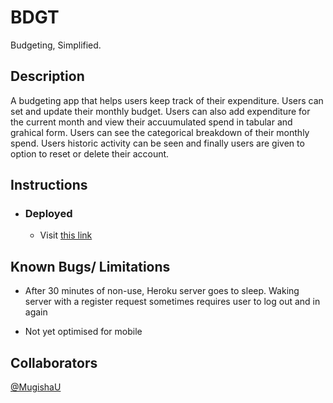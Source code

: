 # BDGT

Budgeting, Simplified.

## Description

A budgeting app that helps users keep track of their expenditure. Users can set and update their monthly budget. Users can also add expenditure for the current month and view their accuumulated spend in tabular and grahical form. Users can see the categorical breakdown of their monthly spend. Users historic activity can be seen and finally users are given to option to reset or delete their account.

## Instructions

- ### Deployed
  - Visit [this link](https://bdgt.netlify.app/)

## Known Bugs/ Limitations

- After 30 minutes of non-use, Heroku server goes to sleep. Waking server with a register request sometimes requires user to log out and in again

- Not yet optimised for mobile

## Collaborators

[@MugishaU](https://github.com/MugishaU)
